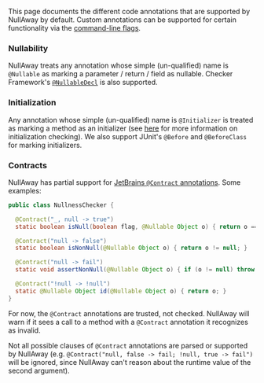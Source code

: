 This page documents the different code annotations that are supported by NullAway by default.  Custom annotations can be supported for certain functionality via the [command-line flags](https://github.com/uber/NullAway/wiki/Configuration).

### Nullability

NullAway treats any annotation whose simple (un-qualified) name is `@Nullable` as marking a parameter / return / field as nullable.  Checker Framework's [`@NullableDecl`](https://checkerframework.org/api/org/checkerframework/checker/nullness/compatqual/NullableDecl.html) is also supported.

### Initialization

Any annotation whose simple (un-qualified) name is `@Initializer` is treated as marking a method as an initializer (see [here](https://github.com/uber/NullAway/wiki/Error-Messages#initializer-method-does-not-guarantee-nonnull-field-is-initialized--nonnull-field--not-initialized) for more information on initialization checking).  We also support JUnit's `@Before` and `@BeforeClass` for marking initializers.

### Contracts

NullAway has partial support for [JetBrains `@Contract` annotations](https://www.jetbrains.com/help/idea/contract-annotations.html).  Some examples:
```java
public class NullnessChecker {

  @Contract("_, null -> true")
  static boolean isNull(boolean flag, @Nullable Object o) { return o == null; }

  @Contract("null -> false")
  static boolean isNonNull(@Nullable Object o) { return o != null; }

  @Contract("null -> fail")
  static void assertNonNull(@Nullable Object o) { if (o != null) throw new Error(); }

  @Contract("!null -> !null")
  static @Nullable Object id(@Nullable Object o) { return o; }
}
```

For now, the `@Contract` annotations are trusted, not checked.  NullAway will warn if it sees a call to a method with a `@Contract` annotation it recognizes as invalid. 

Not all possible clauses of `@Contract` annotations are parsed or supported by NullAway (e.g. `@Contract("null, false -> fail; !null, true -> fail")` will be ignored, since NullAway can't reason about the runtime value of the second argument).